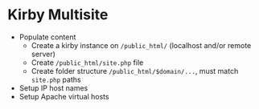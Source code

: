 # Kirby Multisite

- Populate content
  - Create a kirby instance on `/public_html/` (localhost and/or remote server)
  - Create `/public_html/site.php` file
  - Create folder structure `/public_html/$domain/...`, must match `site.php` paths
- Setup IP host names
- Setup Apache virtual hosts
